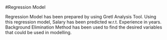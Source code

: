 #Regression Model
  
Regression Model has been prepared by using Gretl Analysis Tool.
Using this regression model, Salary has been predicted w.r.t. Experience in years.
Background Elimination Method has been used to find the desired variables that could be used in modelling.
  
  
